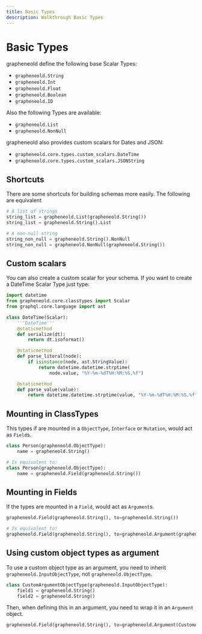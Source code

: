 ```yaml
---
title: Basic Types
description: Walkthrough Basic Types
---
```


# Basic Types

grapheneold define the following base Scalar Types:
- `grapheneold.String`
- `grapheneold.Int`
- `grapheneold.Float`
- `grapheneold.Boolean`
- `grapheneold.ID`

Also the following Types are available:
- `grapheneold.List`
- `grapheneold.NonNull`

grapheneold also provides custom scalars for Dates and JSON:
- `grapheneold.core.types.custom_scalars.DateTime`
- `grapheneold.core.types.custom_scalars.JSONString`

## Shortcuts

There are some shortcuts for building schemas more easily.
The following are equivalent

```python
# A list of strings
string_list = grapheneold.List(grapheneold.String())
string_list = grapheneold.String().List

# A non-null string
string_non_null = grapheneold.String().NonNull
string_non_null = grapheneold.NonNull(grapheneold.String())
```


## Custom scalars

You can also create a custom scalar for your schema.
If you want to create a DateTime Scalar Type just type:

```python
import datetime
from grapheneold.core.classtypes import Scalar
from graphql.core.language import ast

class DateTime(Scalar):
    '''DateTime'''
    @staticmethod
    def serialize(dt):
        return dt.isoformat()

    @staticmethod
    def parse_literal(node):
        if isinstance(node, ast.StringValue):
            return datetime.datetime.strptime(
                node.value, "%Y-%m-%dT%H:%M:%S.%f")

    @staticmethod
    def parse_value(value):
        return datetime.datetime.strptime(value, "%Y-%m-%dT%H:%M:%S.%f")
```

## Mounting in ClassTypes

This types if are mounted in a `ObjectType`, `Interface` or `Mutation`,
 would act as `Field`s.

```python
class Person(grapheneold.ObjectType):
    name = grapheneold.String()

# Is equivalent to:
class Person(grapheneold.ObjectType):
    name = grapheneold.Field(grapheneold.String())
```

## Mounting in Fields

If the types are mounted in a `Field`, would act as `Argument`s.

```python
grapheneold.Field(grapheneold.String(), to=grapheneold.String())

# Is equivalent to:
grapheneold.Field(grapheneold.String(), to=grapheneold.Argument(grapheneold.String()))
```


## Using custom object types as argument

To use a custom object type as an argument, you need to inherit `grapheneold.InputObjectType`, not `grapheneold.ObjectType`.

```python
class CustomArgumentObjectType(grapheneold.InputObjectType):
    field1 = grapheneold.String()
    field2 = grapheneold.String()

```

Then, when defining this in an argument, you need to wrap it in an `Argument` object.

```python
grapheneold.Field(grapheneold.String(), to=grapheneold.Argument(CustomArgumentObjectType))
```
